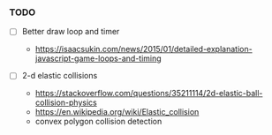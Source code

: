### TODO ###

- [ ] Better draw loop and timer
    * https://isaacsukin.com/news/2015/01/detailed-explanation-javascript-game-loops-and-timing

- [ ] 2-d elastic collisions
    * https://stackoverflow.com/questions/35211114/2d-elastic-ball-collision-physics
    * https://en.wikipedia.org/wiki/Elastic_collision
    * convex polygon collision detection
